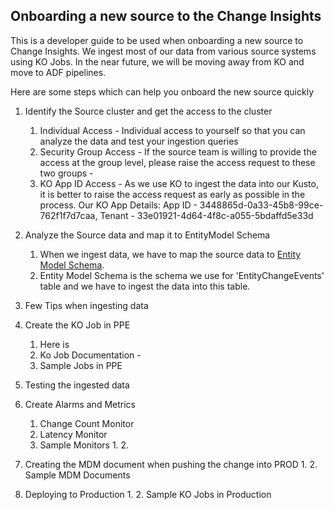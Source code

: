 ## Onboarding a new source to the Change Insights

This is a developer guide to be used when onboarding a new source to Change Insights. We ingest most of our data from various source systems using KO Jobs. In the near future, we will be moving away from KO and move to ADF pipelines. 

Here are some steps which can help you onboard the new source quickly

1. Identify the Source cluster and get the access to the cluster
    1. Individual Access - Individual access to yourself so that you can analyze the data and test your ingestion queries
    2. Security Group Access - If the source team is willing to provide the access at the group level, please raise the access request to these two groups - 
    3. KO App ID Access - As we use KO to ingest the data into our Kusto, it is better to raise the access request as early as possible in the process. Our KO App Details: App ID - 3448865d-0a33-45b8-99ce-762f1f7d7caa, Tenant - 33e01921-4d64-4f8c-a055-5bdaffd5e33d

2. Analyze the Source data and map it to EntityModel Schema
    1. When we ingest data, we have to map the source data to [Entity Model Schema](https://microsoft.sharepoint.com/:w:/r/teams/SilverstoneProject/_layouts/15/Doc.aspx?sourcedoc=%7B4FE7A0EA-0EE7-486D-B535-C1A20BCB72AF%7D&file=EntityModel_Schema.docx&action=default&mobileredirect=true&share=IQHqoOdP5w5tSLU1waILy3KvAfldAnpC4vD89qwyIiqswnQ). 
    2. Entity Model Schema is the schema we use for 'EntityChangeEvents' table and we have to ingest the data into this table.

3. Few Tips when ingesting data
4. Create the KO Job in PPE
    1. Here is 
    2. Ko Job Documentation - 
    2. Sample Jobs in PPE
4. Testing the ingested data
5. Create Alarms and Metrics
    1. Change Count Monitor
    2. Latency Monitor
    2. Sample Monitors
        1. 
        2. 
6. Creating the MDM document when pushing the change into PROD
    1. 
    2. Sample MDM Documents
7. Deploying to Production
    1. 
    2. Sample KO Jobs in Production
